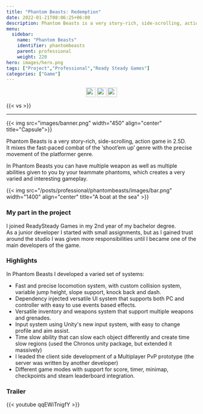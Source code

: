 ```yaml
---
title: "Phantom Beasts: Redemption"
date: 2022-01-21T08:06:25+06:00
description: Phantom Beasts is a very story-rich, side-scrolling, action game in 2.5D.
menu:
  sidebar:
    name: "Phantom Beasts"
    identifier: phantombeasts
    parent: professional
    weight: 220
hero: images/hero.png
tags: ["Project","Professional","Ready Steady Games"]
categories: ["Game"]
---
```

<p style="text-align: center;">
<a href="https://www.phantombeasts.studio/"><img src="/external-link.svg" width="25" align="center"><a>                                     
<a href="https://www.facebook.com/PhantomBeasts"><img src="/facebook.svg" width="25" align="center"><a>                                       
<a href="https://store.steampowered.com/app/1483000/Phantom_Beasts__Redemption/"><img src="/steam.svg" width="25" align="center"><a>                                     
</p>

{{< vs >}}

---

{{< img src="images/banner.png" width="450" align="center" title="Capsule">}}

Phantom Beasts is a very story-rich, side-scrolling, action game in 2.5D.  
It mixes the fast-paced combat of the ‘shoot’em up’ genre with the precise movement of the platformer genre.

In Phantom Beasts you can have multiple weapon as well as multiple abilities given to you by your teammate phantoms, which creates a very varied and interesting gameplay.

{{< img src="/posts/professional/phantombeasts/images/bar.png" width="1400" align="center" title="A boat at the sea" >}}

### My part in the project

I joined ReadySteady Games in my 2nd year of my bachelor degree.  
As a junior developer I started with small assignments, but as I gained trust around the studio I was given more responsibilities until I became one of the main developers of the game.

### Highlights

In Phantom Beasts I developed a varied set of systems:
- Fast and precise locomotion system, with custom collision system, variable jump height, slope support, knock back and dash.
- Dependency injected versatile UI system that supports both PC and controller with easy to use events based effects.
- Versatile inventory and weapons system that support multiple weapons and grenades.
- Input system using Unity's new input system, with easy to change profile and aim assist.
- Time slow ability that can slow each object differently and create time slow regions (used the Chronos unity package, but extended it massively)
- I leaded the client side development of a Multiplayer PvP prototype (the server was written by another developer)
- Different game modes with support for score, timer, minimap, checkpoints and steam leaderboard integration.

### Trailer

{{< youtube qqEWiTnigfY >}}
